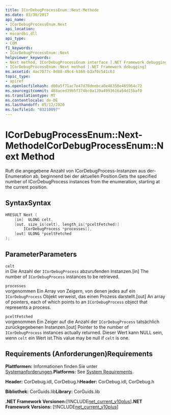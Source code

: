 ```yaml
---
title: ICorDebugProcessEnum::Next-Methode
ms.date: 03/30/2017
api_name:
- ICorDebugProcessEnum.Next
api_location:
- mscordbi.dll
api_type:
- COM
f1_keywords:
- ICorDebugProcessEnum::Next
helpviewer_keywords:
- Next method, ICorDebugProcessEnum interface [.NET Framework debugging]
- ICorDebugProcessEnum::Next method [.NET Framework debugging]
ms.assetid: 4ac7077c-8d88-49c4-b360-b3af0c541c63
topic_type:
- apiref
ms.openlocfilehash: d00a5f71ac7e47d78deebca0e46350e465964c72
ms.sourcegitcommit: 488aced39b5f374bc0a139a4993616a54d15baf0
ms.translationtype: MT
ms.contentlocale: de-DE
ms.lasthandoff: 05/12/2020
ms.locfileid: "83210097"
---
```

# <a name="icordebugprocessenumnext-method"></a><span data-ttu-id="50dcb-102">ICorDebugProcessEnum::Next-Methode</span><span class="sxs-lookup"><span data-stu-id="50dcb-102">ICorDebugProcessEnum::Next Method</span></span>
<span data-ttu-id="50dcb-103">Ruft die angegebene Anzahl von ICorDebugProcess-Instanzen aus der-Enumeration ab, beginnend bei der aktuellen Position.</span><span class="sxs-lookup"><span data-stu-id="50dcb-103">Gets the specified number of ICorDebugProcess instances from the enumeration, starting at the current position.</span></span>  
  
## <a name="syntax"></a><span data-ttu-id="50dcb-104">Syntax</span><span class="sxs-lookup"><span data-stu-id="50dcb-104">Syntax</span></span>  
  
```cpp  
HRESULT Next (  
    [in]  ULONG celt,  
    [out, size_is(celt), length_is(*pceltFetched)]  
        ICorDebugProcess *processes[],  
    [out] ULONG *pceltFetched  
);  
```  
  
## <a name="parameters"></a><span data-ttu-id="50dcb-105">Parameter</span><span class="sxs-lookup"><span data-stu-id="50dcb-105">Parameters</span></span>  
 `celt`  
 <span data-ttu-id="50dcb-106">in Die Anzahl der `ICorDebugProcess` abzurufenden Instanzen.</span><span class="sxs-lookup"><span data-stu-id="50dcb-106">[in] The number of `ICorDebugProcess` instances to be retrieved.</span></span>  
  
 `processes`  
 <span data-ttu-id="50dcb-107">vorgenommen Ein Array von Zeigern, von denen jedes auf ein `ICorDebugProcess` Objekt verweist, das einen Prozess darstellt.</span><span class="sxs-lookup"><span data-stu-id="50dcb-107">[out] An array of pointers, each of which points to an `ICorDebugProcess` object that represents a process.</span></span>  
  
 `pceltFetched`  
 <span data-ttu-id="50dcb-108">vorgenommen Ein Zeiger auf die Anzahl der `ICorDebugProcess` tatsächlich zurückgegebenen Instanzen.</span><span class="sxs-lookup"><span data-stu-id="50dcb-108">[out] Pointer to the number of `ICorDebugProcess` instances actually returned.</span></span> <span data-ttu-id="50dcb-109">Dieser Wert kann NULL sein, wenn `celt` ein Wert ist.</span><span class="sxs-lookup"><span data-stu-id="50dcb-109">This value may be null if `celt` is one.</span></span>  
  
## <a name="requirements"></a><span data-ttu-id="50dcb-110">Requirements (Anforderungen)</span><span class="sxs-lookup"><span data-stu-id="50dcb-110">Requirements</span></span>  
 <span data-ttu-id="50dcb-111">**Plattformen:** Informationen finden Sie unter [Systemanforderungen](../../get-started/system-requirements.md).</span><span class="sxs-lookup"><span data-stu-id="50dcb-111">**Platforms:** See [System Requirements](../../get-started/system-requirements.md).</span></span>  
  
 <span data-ttu-id="50dcb-112">**Header:** CorDebug.idl, CorDebug.h</span><span class="sxs-lookup"><span data-stu-id="50dcb-112">**Header:** CorDebug.idl, CorDebug.h</span></span>  
  
 <span data-ttu-id="50dcb-113">**Bibliothek:** CorGuids.lib</span><span class="sxs-lookup"><span data-stu-id="50dcb-113">**Library:** CorGuids.lib</span></span>  
  
 <span data-ttu-id="50dcb-114">**.NET Framework Versionen:**[!INCLUDE[net_current_v10plus](../../../../includes/net-current-v10plus-md.md)]</span><span class="sxs-lookup"><span data-stu-id="50dcb-114">**.NET Framework Versions:** [!INCLUDE[net_current_v10plus](../../../../includes/net-current-v10plus-md.md)]</span></span>

